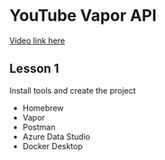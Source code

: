 # YouTube Vapor API

[Video link here](https://youtu.be/CD283bLteP0)

## Lesson 1
Install tools and create the project
* Homebrew
* Vapor
* Postman
* Azure Data Studio
* Docker Desktop
